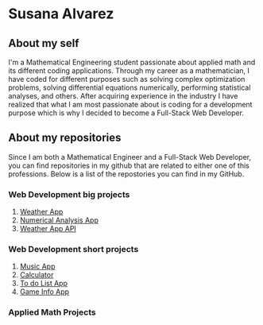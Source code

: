 # Susana Alvarez
## About my self
I'm a Mathematical Engineering student passionate about applied math and its different coding applications. Through my career as a mathematician, I have coded for different purposes such as solving complex optimization problems, solving differential equations numerically, performing statistical analyses, and others. After acquiring experience in the industry I have realized that what I am most passionate about is coding for a development purpose which is why I decided to become a Full-Stack Web Developer. 

## About my repositories
Since I am both a Mathematical Engineer and a Full-Stack Web Developer, you can find repositories in my github that are related to either one of this professions. Below is a list of the repostories you can find in my GitHub. 

### Web Development big projects
1.  [Weather App](https://github.com/SusanaAlvarezZuluaga/weather-app-final)
2.  [Numerical Analysis App](https://github.com/SusanaAlvarezZuluaga/num-calc)
3.  [Weather App API](https://github.com/SusanaAlvarezZuluaga/weather-app-api)  

### Web Development short projects
1.  [Music App](https://github.com/SusanaAlvarezZuluaga/music-app)
2.  [Calculator](https://github.com/SusanaAlvarezZuluaga/myCalculator)
3.  [To do List App](https://github.com/SusanaAlvarezZuluaga/to-do-list-app)
4.  [Game Info App](https://github.com/SusanaAlvarezZuluaga/game-app)

### Applied Math Projects
